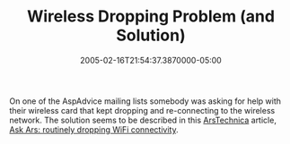 ﻿---
title: Wireless Dropping Problem (and Solution)
date: "2005-02-16T21:54:37.3870000-05:00"
description: "On one of the AspAdvice mailing lists somebody was asking for help with their wireless card that kept dropping and re-connecting to the wireless network. The solution seems to be described in this ArsTechnica article, Ask Ars: routinely dropping WiFi connectivity"
featuredImage: img/1833-featured.png
---

On one of the AspAdvice mailing lists somebody was asking for help with their wireless card that kept dropping and re-connecting to the wireless network. The solution seems to be described in this [ArsTechnica](http://arstechnica.com/) article, [Ask Ars: routinely dropping WiFi connectivity](http://arstechnica.com/news/posts/1080251780.html).


